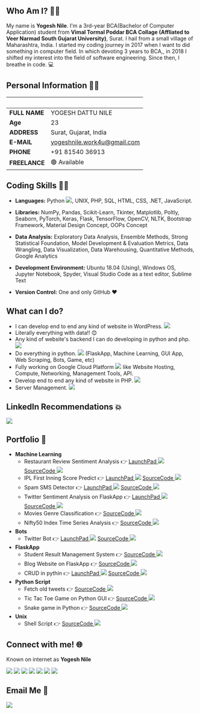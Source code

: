 ## Who Am I? 🙋‍♂️
My name is **Yogesh Nile**. I'm a 3rd-year BCA(Bachelor of Computer Application) student from **Vimal Tormal Poddar BCA Collage (Affliated to Veer Narmad South Gujarat University)**, Surat. I hail from a small village of Maharashtra, India. I started my coding journey in 2017 when I want to did something in computer field. In which devoting 3 years to BCA,, in 2018 I shifted my interest into the field of software engineering. Since then, I breathe in code. 💻

## Personal Information 👨‍💼
|  &nbsp; |    &nbsp; |
|------|-----------|
| <strong>FULL NAME</strong> | YOGESH DATTU NILE |
| <strong>Age</strong> | 23 |
| <strong>ADDRESS</strong> | Surat, Gujarat, India |
| <strong>E-MAIL</strong> | yogeshnile.work4u@gmail.com |
| <strong>PHONE</strong> | +91 81540 36913 |
| <strong>FREELANCE</strong> | 🟢 Available |

## Coding Skills :man_technologist:
  - **Languages:**  Python [![][python]](), UNIX, PHP, SQL, HTML, CSS, .NET, JavaScript.

  - **Libraries:** NumPy, Pandas, Scikit-Learn, Tkinter, Matplotlib, Poltly, Seaborn, PyTorch, Keras, Flask, TensorFlow, OpenCV, NLTK, Bootstrap Framework, Material Design Concept, OOPs Concept

  - **Data Analysis:** Exploratory Data Analysis, Ensemble Methods, Strong Statistical Foundation, Model Development & Evaluation Metrics, Data Wrangling, Data Visualization, Data Warehousing, Quantitative Methods, Google Analytics

  - **Development Environment:** Ubuntu 18.04 (Using), Windows OS, Jupyter Notebook, Spyder, Visual Studio Code as a text editor, Sublime Text

  - **Version Control:**  One and only GitHub :heart:

## What can I do?
  - I can develop end to end any kind of website in WordPress. [![][wordpress]](https://wordpress.org/)
  - Literally everything with data!! :blush:
  - Any kind of website's backend I can do developing in python and php. [![][developer]][Github]
  - Do everything in python. [![][python]]() (FlaskApp, Machine Learning, GUI App, Web Scraping, Bots, Game, etc)
  - Fully working on Google Cloud Platform [![][GCP]]() like Website Hosting, Compute, Networking, Management Tools, API.
  - Develop end to end any kind of website in PHP. [![][php]]()
  - Server Management. [![][server]]()
  
## LinkedIn Recommendations :boom:

<a href="https://bit.ly/2Ky3ho6"><img src="https://i.imgur.com/lMWzg1W.png"/></a>


## Portfolio :flight_departure:
  - **Machine Learning**
    - Restaurant Review Sentiment Analysis :point_right: [LaunchPad ![][Launchpad]][restaurant]  [SourceCode ![][Source_Code]][restaurant_code]
    - IPL First Inning Score Predict :point_right: [LaunchPad ![][Launchpad]][ipl score]  [SourceCode ![][Source_Code]][ipl score code]
    - Spam SMS Detector :point_right: [LaunchPad ![][Launchpad]][spam-sms-detector]  [SourceCode ![][Source_Code]][spam-sms-detector code]
    - Twitter Sentiment Analysis on FlaskApp :point_right: [LaunchPad ![][Launchpad]][Twitter-Sentiment]  [SourceCode ![][Source_Code]][Twitter-Sentiment code]
    - Movies Genre Classification :point_right: [SourceCode ![][Source_Code]][Movies-Genre-Classification]
    - Nifty50 Index Time Series Analysis :point_right: [SourceCode ![][Source_Code]][Nifty50]
  - **Bots**
    - Twitter Bot :point_right: [LaunchPad ![][Launchpad]][twitter bot]  [SourceCode ![][Source_Code]][twitter bot code]
  - **FlaskApp**
    - Student Result Management System :point_right: [SourceCode ![][Source_Code]][SRMS]
    - Blog Website on FlaskApp :point_right: [SourceCode ![][Source_Code]][Blog-Website]
    - CRUD in pythin :point_right: [LaunchPad ![][Launchpad]][crud_in_python_launch]  [SourceCode ![][Source_Code]][crud_in_python]
  - **Python Script**
    - Fetch old tweets :point_right: [SourceCode ![][Source_Code]][fetch-old-tweets]
    - Tic Tac Toe Game on Python GUI :point_right: [SourceCode ![][Source_Code]][Tic-Tac-Toe]
    - Snake game in Python :point_right: [SourceCode ![][Source_Code]][Snake-game]
  - **Unix**
    - Shell Script :point_right: [SourceCode ![][Source_Code]][shell script]


## Connect with me! 🌐
Known on internet as **Yogesh Nile**

[![][I_LinkedIn]][LinkedIn]  [![][I_Github]][Github] [![][I_Twitter]][Twitter] [![][I_Telegram]][Telegram] [![][I_Instagram]][Instagram]  [![][I_Instagram Personal]][Instagram Personal]   [![][I_discord]][discord]

## Email Me :e-mail:

[![][I_Email]][E-mail]


<!--================================= Hyper Links =================================-->
[restaurant]: https://restaurant-review-analysis.herokuapp.com
[restaurant_code]: https://github.com/yogeshnile/Restaurant-Review-Sentiment-Analysis
[twitter bot code]: https://github.com/yogeshnile/twitter-bot
[twitter bot]: https://twitter.com/pythonexpertbot
[ipl score]: https://ipl-inning-score-prediction.herokuapp.com
[ipl score code]: https://github.com/yogeshnile/IPL-First-Inning-Score-Predict
[spam-sms-detector]: https://spam-sms-dectector.herokuapp.com
[spam-sms-detector code]: https://github.com/yogeshnile/spam-sms-detector
[Twitter-Sentiment code]: https://github.com/yogeshnile/Twitter-Sentiment-Analysis-on-Flask-App
[Twitter-Sentiment]: http://hitalfashion.pythonanywhere.com
[crud_in_python]: https://github.com/yogeshnile/crud-in-python
[crud_in_python_launch]: https://crud-flask.herokuapp.com/

[Nifty50]: https://github.com/yogeshnile/Nifty50-Index-Time-Series-Analysis
[Snake-game]: https://github.com/yogeshnile/Snake-game-in-python
[Tic-Tac-Toe]: https://github.com/yogeshnile/Tic-Tac-Toe-Game-on-Python-GUI
[Movies-Genre-Classification]: https://github.com/yogeshnile/Movies-Genre-Classification
[Blog-Website]: https://github.com/yogeshnile/Blog-Website-on-FlaskApp
[shell script]: https://github.com/yogeshnile/unix
[fetch-old-tweets]: https://github.com/yogeshnile/fetch-old-tweets
[SRMS]: https://github.com/yogeshnile/Student-Result-Management-System

[Source_Code]: https://img.icons8.com/material-outlined/20/000000/source-code.png
[Launchpad]: https://img.icons8.com/material/20/000000/launchpad.png

[php]: https://img.icons8.com/ios-filled/25/000000/php-logo.png
[wordpress]: https://img.icons8.com/color/20/000000/wordpress.png
[developer]: https://img.icons8.com/plasticine/20/000000/developer.png
[python]: https://img.icons8.com/color/20/000000/snake.png
[GCP]: https://img.icons8.com/color/20/000000/google-cloud-platform.png
[server]: https://img.icons8.com/dusk/20/000000/server.png

[LinkedIn]: https://bit.ly/2Ky3ho6
[Github]: https://bit.ly/2yoggit
[Twitter]: https://bit.ly/3dbLJLC
[Telegram]: https://t.me/yogeshnile
[Instagram]: https://bit.ly/3b9Qeo4
[Instagram Personal]: https://bit.ly/32SXHV0
[E-mail]: mailto:yogeshnile.work4u@gmail.com
[discord]: https://discord.gg/R2ug3gR

[I_discord]: https://img.icons8.com/bubbles/100/000000/discord-logo.png
[I_LinkedIn]: https://img.icons8.com/bubbles/100/000000/linkedin.png
[I_Github]: https://img.icons8.com/bubbles/100/000000/github.png
[I_Twitter]: https://img.icons8.com/bubbles/100/000000/twitter.png
[I_Telegram]: https://img.icons8.com/bubbles/100/000000/telegram-app.png
[I_Instagram]: https://img.icons8.com/bubbles/100/000000/instagram-new.png
[I_Instagram Personal]: https://img.icons8.com/bubbles/100/000000/instagram.png
[I_Email]: https://img.icons8.com/bubbles/100/000000/secured-letter.png
<!--================================= Hyper Link Ended =================================-->

